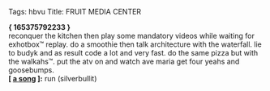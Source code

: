 Tags: hbvu
Title: FRUIT MEDIA CENTER
  
**{ 165375792233 }**  
reconquer the kitchen then play some mandatory videos while waiting for exhotbox™ replay. do a smoothie then talk architecture with the waterfall. lie to budyk and as result code a lot and very fast. do the same pizza but with the walkahs™. put the atv on and watch ave maria get four yeahs and goosebumps.  
**[ [a song](http://open.spotify.com/track/6dpls4fDy7xh3H4Dn3GZla?si=OYJmLflL) ]:** run (silverbullit)
